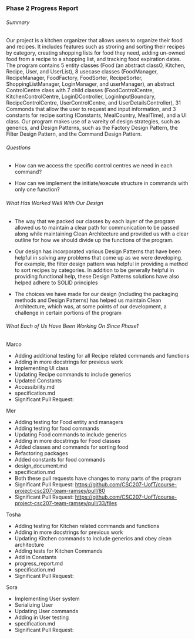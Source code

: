 ### Phase 2 Progress Report

###### Summary

Our project is a kitchen organizer that allows users to organize their food and recipes. It includes features such as stroring and sorting their recipes by category, creating shopping lists for food they need, adding un-owned food from a recipe to a shopping list, and tracking food expiration dates. The program contains 5 entity classes (Food (an abstract classO, Kitchen, Recipe, User, and UserList), 8 usecase classes (FoodManager, RecipeManager, FoodFactory, FoodSorter, RecipeSorter, ShoppingListManager, LoginManager, and userManager), an abstract ControlCentre class with 7 child classes (FoodControlCentre, KitchenControlCentre, LoginDController, LoginInputBoundary, RecipeControlCentre, UserControlCentre, and UserDetailsController), 31 Commonds that allow the user to request and input information, and 3 constants for recipe sorting (Constants, MealCountry, MealTime), and a UI class. Our program makes use of a vareity of design strategies, such as generics, and Design Patterns, such as the Factory Design Pattern, the Filter Design Pattern, and the Command Design Pattern.


###### Questions

- How can we access the specific control centres we need in each command?

- How can we implement the initiate/execute structure in commands with only one function?


###### What Has Worked Well With Our Design

- The way that we packed our classes by each layer of the program allowed us to maintain a clear path for communication to be passed along while maintaining Clean Architecture and provided us with a clear outline for how we should divide up the functions of the program.

- Our design has incorporated various Design Patterns that have been helpful in solving any problems that come up as we were developing. For example, the filter design pattern was helpful in providing a method to sort recipes by categories. In addition to be generally helpful in providing functional help, these Design Patterns solutions have also helped adhere to SOLID principles

- The choices we have made for our design (including the packaging methods and Design Patterns) has helped us maintain Clean Architecture, which was, at some points of our development, a challenge in certain portions of the program


###### What Each of Us Have Been Working On Since Phase1

Marco
- Adding additional testing for all Recipe related commands and functions
- Adding in more docstrings for previous work
- Implementing UI class
- Updating Recipe commands to include generics
- Updated Constants
- Accessibility.md
- specification.md
- Significant Pull Request:

Mer
- Adding testing for Food entity and managers
- Adding testing for food commands 
- Updating Food commands to include generics
- Adding in more docstrings for Food classes
- Added classes and commands for sorting food
- Refactoring packages 
- Added constants for food commands
- design_document.md
- specification.md
- Both these pull requests have changes to many parts of the program 
- Significant Pull Request: https://github.com/CSC207-UofT/course-project-csc207-team-ramsey/pull/80
- Significant Pull Request: https://github.com/CSC207-UofT/course-project-csc207-team-ramsey/pull/33/files

Tosha
- Adding testing for Kitchen related commands and functions
- Adding in more docstrings for previous work
- Updating Kitchen commands to include generics and obey clean architecture
- Adding tests for Kitchen Commands
- Add in Constants
- progress_report.md
- specification.md
- Significant Pull Request:

Sora
- Implementing User system
- Serializing User
- Updating User commands
- Adding in User testing
- specification.md
- Significant Pull Request: 
